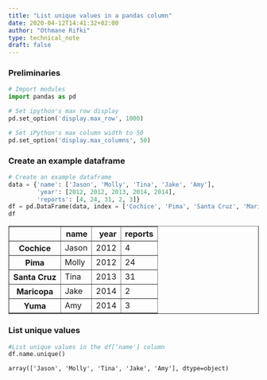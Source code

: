 ```yaml
---
title: "List unique values in a pandas column"
date: 2020-04-12T14:41:32+02:00
author: "Othmane Rifki"
type: technical_note
draft: false
---
```

### Preliminaries


```python
# Import modules
import pandas as pd

# Set ipython's max row display
pd.set_option('display.max_row', 1000)

# Set iPython's max column width to 50
pd.set_option('display.max_columns', 50)
```

### Create an example dataframe


```python
# Create an example dataframe
data = {'name': ['Jason', 'Molly', 'Tina', 'Jake', 'Amy'], 
        'year': [2012, 2012, 2013, 2014, 2014], 
        'reports': [4, 24, 31, 2, 3]}
df = pd.DataFrame(data, index = ['Cochice', 'Pima', 'Santa Cruz', 'Maricopa', 'Yuma'])
df
```




<div>
<style scoped>
    .dataframe tbody tr th:only-of-type {
        vertical-align: middle;
    }

    .dataframe tbody tr th {
        vertical-align: top;
    }

    .dataframe thead th {
        text-align: right;
    }
</style>
<table border="1" class="dataframe">
  <thead>
    <tr style="text-align: right;">
      <th></th>
      <th>name</th>
      <th>year</th>
      <th>reports</th>
    </tr>
  </thead>
  <tbody>
    <tr>
      <th>Cochice</th>
      <td>Jason</td>
      <td>2012</td>
      <td>4</td>
    </tr>
    <tr>
      <th>Pima</th>
      <td>Molly</td>
      <td>2012</td>
      <td>24</td>
    </tr>
    <tr>
      <th>Santa Cruz</th>
      <td>Tina</td>
      <td>2013</td>
      <td>31</td>
    </tr>
    <tr>
      <th>Maricopa</th>
      <td>Jake</td>
      <td>2014</td>
      <td>2</td>
    </tr>
    <tr>
      <th>Yuma</th>
      <td>Amy</td>
      <td>2014</td>
      <td>3</td>
    </tr>
  </tbody>
</table>
</div>



### List unique values


```python
#List unique values in the df['name'] column
df.name.unique()
```




    array(['Jason', 'Molly', 'Tina', 'Jake', 'Amy'], dtype=object)


